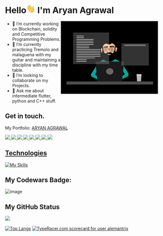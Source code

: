 <h1 align="left">Hello<img src="https://raw.githubusercontent.com/ABSphreak/ABSphreak/master/gifs/Hi.gif" width="30px" height="30px"> I'm Aryan Agrawal</h1>                                                                                                                                                                
<img  src="./programming_gif.gif" height="240px" align="right" />                                                                                               
                                       
- 🔭 I’m currently working on Blockchain, solidity and Competitive Programming Problems.<br />   
- 🌱 I’m currently practicing Tremolo and malaguena with my guitar and maintaining a discipline with my time table.<br />
- 👯 I’m looking to collaborate on my Projects.<br />
- 💬 Ask me about intermediate flutter, python and C++ stuff.<br />   
  
## Get in touch.                                                                                     

My Portfolio: <a href = "https://bit.ly/3k6CiSC">ARYAN AGRAWAL</a>                   
                                     
<a href = "mailto:alemantrixaryan@gmail.com@gmail.com">
  <img src="https://logodownload.org/wp-content/uploads/2018/03/gmail-logo-16.png" width="auto" height="50px"> 

<a target="_blank" href="https://www.linkedin.com/in/alemantrix">
  <img src="https://nepa.com/wp-content/uploads/2017/09/linkedin-logo.png" width="auto" height="50px"> 
                           
<a target="_blank" href="http://instagram.com/alemantrixaryanagrawal">
  <img src="https://upload.wikimedia.org/wikipedia/commons/thumb/e/e7/Instagram_logo_2016.svg/1200px-Instagram_logo_2016.svg.png" width="auto" height="50px"> 
                                                                             
<a target="_blank" href="https://discord.gg/U5CGK5bQS7">                        
  <img src="https://www.freepnglogos.com/uploads/discord-logo-png/discord-logo-logodownload-download-logotipos-1.png" width="auto" height="50px">

<a target="_blank" href="https://play.google.com/store/apps/dev?id=6599416506079077514">
  <img src="https://www.freepnglogos.com/uploads/google-play-png-logo/google-play-logo-google-play-game-google-play-store-app-00.jpg" width="auto" height="50px">

<a target="_blank" href="https://twitter.com/alemantrix">
  <img src="https://abs.twimg.com/favicons/twitter.2.ico" width="auto" height="50px">
     
<a target="_blank" href="https://www.freecodecamp.org/alemantrix">
  <img src="https://www.freecodecamp.org/favicon-32x32.png" width="auto" height="50px"> 

<a target="_blank" href="https://cssbattle.dev/player/alemantrix">
  <img src="https://cssbattle.dev/images/logo-square.png" width="auto" height="50px">
   
## Technologies
[![My Skills](https://skillicons.dev/icons?i=androidstudio,atom,aws,azure,bash,bootstrap,c,cpp,codepen,css,dart,docker,dynamodb,express,figma,firebase,flutter,gcp,git,github,heroku,html,js,kubernetes,linux,materialui,mongodb,netlify,nextjs,nginx,nodejs,powershell,py,react,redux,regex,tailwind,vscode,xd)](https://skillicons.dev)

 ## My Codewars Badge:
 ![image](https://www.codewars.com/users/AryanKuAg/badges/large)    
                            
## My GitHub Status                                          
<img src="https://github-readme-stats.vercel.app/api?username=AryanKuAg&&show_icons=true&title_color=ffffff&icon_color=bb2acf&text_color=daf7dc&bg_color=151515">
                                
[![Top Langs](https://github-readme-stats.vercel.app/api/top-langs/?username=aryankuag&layout=compact)](https://github.com/anuraghazra/github-readme-stats)
<a href="https://data.typeracer.com/pit/profile?user=alemantrix&ref=badge" target="_top"><img src="https://data.typeracer.com/misc/badge?user=alemantrix" border="0" alt="TypeRacer.com scorecard for user alemantrix"/></a> 
                     
